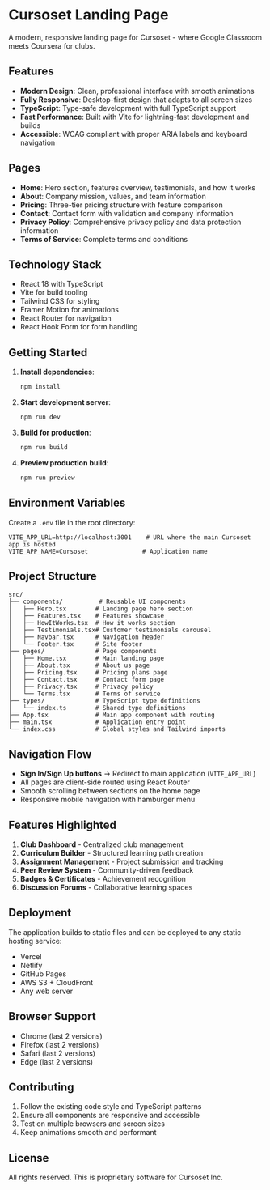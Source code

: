 # Cursoset Landing Page

A modern, responsive landing page for Cursoset - where Google Classroom meets Coursera for clubs.

## Features

- **Modern Design**: Clean, professional interface with smooth animations
- **Fully Responsive**: Desktop-first design that adapts to all screen sizes
- **TypeScript**: Type-safe development with full TypeScript support
- **Fast Performance**: Built with Vite for lightning-fast development and builds
- **Accessible**: WCAG compliant with proper ARIA labels and keyboard navigation

## Pages

- **Home**: Hero section, features overview, testimonials, and how it works
- **About**: Company mission, values, and team information
- **Pricing**: Three-tier pricing structure with feature comparison
- **Contact**: Contact form with validation and company information
- **Privacy Policy**: Comprehensive privacy policy and data protection information
- **Terms of Service**: Complete terms and conditions

## Technology Stack

- React 18 with TypeScript
- Vite for build tooling
- Tailwind CSS for styling
- Framer Motion for animations
- React Router for navigation
- React Hook Form for form handling

## Getting Started

1. **Install dependencies**:
   ```bash
   npm install
   ```

2. **Start development server**:
   ```bash
   npm run dev
   ```

3. **Build for production**:
   ```bash
   npm run build
   ```

4. **Preview production build**:
   ```bash
   npm run preview
   ```

## Environment Variables

Create a `.env` file in the root directory:

```env
VITE_APP_URL=http://localhost:3001    # URL where the main Cursoset app is hosted
VITE_APP_NAME=Cursoset               # Application name
```

## Project Structure

```
src/
├── components/          # Reusable UI components
│   ├── Hero.tsx        # Landing page hero section
│   ├── Features.tsx    # Features showcase
│   ├── HowItWorks.tsx  # How it works section
│   ├── Testimonials.tsx# Customer testimonials carousel
│   ├── Navbar.tsx      # Navigation header
│   └── Footer.tsx      # Site footer
├── pages/              # Page components
│   ├── Home.tsx        # Main landing page
│   ├── About.tsx       # About us page
│   ├── Pricing.tsx     # Pricing plans page
│   ├── Contact.tsx     # Contact form page
│   ├── Privacy.tsx     # Privacy policy
│   └── Terms.tsx       # Terms of service
├── types/              # TypeScript type definitions
│   └── index.ts        # Shared type definitions
├── App.tsx             # Main app component with routing
├── main.tsx            # Application entry point
└── index.css           # Global styles and Tailwind imports
```

## Navigation Flow

- **Sign In/Sign Up buttons** → Redirect to main application (`VITE_APP_URL`)
- All pages are client-side routed using React Router
- Smooth scrolling between sections on the home page
- Responsive mobile navigation with hamburger menu

## Features Highlighted

1. **Club Dashboard** - Centralized club management
2. **Curriculum Builder** - Structured learning path creation
3. **Assignment Management** - Project submission and tracking
4. **Peer Review System** - Community-driven feedback
5. **Badges & Certificates** - Achievement recognition
6. **Discussion Forums** - Collaborative learning spaces

## Deployment

The application builds to static files and can be deployed to any static hosting service:

- Vercel
- Netlify
- GitHub Pages
- AWS S3 + CloudFront
- Any web server

## Browser Support

- Chrome (last 2 versions)
- Firefox (last 2 versions)
- Safari (last 2 versions)
- Edge (last 2 versions)

## Contributing

1. Follow the existing code style and TypeScript patterns
2. Ensure all components are responsive and accessible
3. Test on multiple browsers and screen sizes
4. Keep animations smooth and performant

## License

All rights reserved. This is proprietary software for Cursoset Inc.